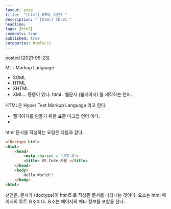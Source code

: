 ```yaml
---
layout: page
title:  "[html] HTML 이란? "
description: " [html] Ch-01 "
headline: 
tags: [html]
comments: true
published: true
categories: html&css
---
```

posted [2021-06-23]

ML : Markup Language
- SGML
- HTML
- XHTML
- XML... 등등이 있다. 
html : 웹문서 (웹페이지) 를 제작하는 언어. 

HTML은 Hyper Text Markup Language 라고 한다.
- 웹피이지를 만들기 위한 표준 마크업 언어 이다.
-

html 문서를 작성하는 요령은 다음과 같다. 

```html
<!Doctype html>
<html>
    <head>
        <meta charset = "UTF-8">
        <title> VS Code 사용 </title>
    </head>
    <body>
        Hello World!!
    </body>
<html>

```
<!Doctpye html>  선언은, 문서가 (doctype)이 html5 로 작성된 문서를 나타내는 것이다.
<html> 요소는 html 페이지의 루트 요소이다. 
<head> 요소는 페이지의 메타 정보를 포함을 한다.
<title> 요소는 (브라우저의 제목 표시 줄이나 페이지의 탭에 표시되는) HTML 페이지의 제목을 지정한다
<body> 요소느 ㄴ문서의 본문을 정의하고, 등 호, 단락, 이미지, 하이퍼링크, 테이블, 리스트, 모든 가시적인 컨텐츠에 대한 컨테이너 이다.

```html
<!doctype html>
<html>
<head>
  <title>WEB1 - html</title>
  <meta charset="utf8">
  utf 8로 문서를 읽어라 라고 설정을 해준것
</head>

<body>

  <ol> ol은 order을 적는것
    <li>Playlist</li>
    <li>videos</li>
    <li>Scores</li>
    <li>text293</li>
    li는 리스트를 만드는 것 ul으로 하면 unordered list 이고  ol은 ordered list
  </ol>
  <ul>
  <li>hightjd</li>
  <li>oceansky</li>
  <li>dpqnqn</li>
  </ul>

    ul으로 하면 unordered list 'u'nordered 'l'ist
  <ul>
    <li>test1</li>
    <li>environment</li>
    what is guitar
  </ul>

  <h1>HTML이란 무엇인가 </h1>
  <a href="https://www.google.com/" target="_blank" title="Nexon.com in Nw Tab"> Hypertext Markup Language (HTML)</a> is the standard markup language for <strong>creating <u>web</u> pages</strong> and web applications.
  <h1>Playlist</h1>
  <h2>what is h2</h2>
  <h3>what is h3</h3>
  <h4>what is h4</h4>
  <h5>what is h5</h5>
  <h6>what is h6</h6>
  i am typing some random words because i do need one what is a new line tag in the beginning of the world. they said they use a tag br, <br>but i have no idea what is the apsdpfasdf
  <img src="testimage.png" width=1080px>
</body>
```